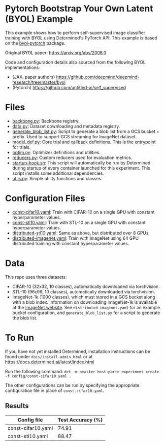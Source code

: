# Pytorch Bootstrap Your Own Latent (BYOL) Example

This example shows how to perform self-supervised image classifier training with BYOL using
Determined's PyTorch API.  This example is based on the [byol-pytorch](https://github.com/lucidrains/byol-pytorch/tree/master/byol_pytorch) package.

Original BYOL paper: https://arxiv.org/abs/2006.0

Code and configuration details also sourced from the following BYOL implementations:
  - (JAX, paper authors) https://github.com/deepmind/deepmind-research/tree/master/byol
  - (Pytorch) https://github.com/untitled-ai/self_supervised

# Files
* [backbone.py](backbone.py): Backbone registry.
* [data.py](data.py): Dataset downloading and metadata registry.
* [generate_blob_list.py](generate_blob_list.py): Script to generate a blob list from a GCS bucket + prefix.  Used to support GCS streaming for ImageNet dataset.
* [model_def.py](model_def.py): Core trial and callback definitions.  This is the entrypoint for trials.
* [optim.py](optim.py): Optimizer definitions and utilities.
* [reducers.py](reducers.py): Custom reducers used for evaluation metrics.
* [startup-hook.sh](startup-hook.sh): This script will automatically be run by Determined during startup of every container launched for this experiment.  This script installs some additional dependencies.
* [utils.py](utils.py): Simple utility functions and classes.

# Configuration Files
* [const-cifar10.yaml](const-cifar10.yaml): Train with CIFAR-10 on a single GPU with constant hyperparameter values.
* [const-stl10.yaml](const-stl10.yaml): Train with STL-10 on a single GPU with constant hyperparameter values.
* [distributed-stl10.yaml](distributed-stl10.yaml): Same as above, but distributed over 8 GPUs.
* [distributed-imagenet.yaml](distributed-imagenet.yaml): Train with ImageNet using 64 GPU distributed training with constant hyperparameter values.

# Data
This repo uses three datasets:
- CIFAR-10 (32x32, 10 classes), automatically downloaded via torchvision.
- STL-10 (96x96, 10 classes), automatically downloaded via torchvision.
- ImageNet-1k (1000 classes), which must stored in a GCS bucket along with a blob index.  Information on downloading ImageNet-1k is available at the [ImageNet website](https://image-net.org/download.php).  See `distributed-imagenet.yaml` for an example bucket configuration, and `generate_blob_list.py` for a script to generate the blob list.

# To Run
If you have not yet installed Determined, installation instructions can be found under `docs/install-admin.html` or at https://docs.determined.ai/latest/index.html

Run the following command: `det -m <master host:port> experiment create -f config/const-cifar10.yaml .`

The other configurations can be run by specifying the appropriate configuration file in place of `const-cifar10.yaml`.

## Results

| Config file | Test Accuracy (%) |
| ----------- | ------------- |
| const-cifar10.yaml | 74.91 |
| const-stl10.yaml | 88.47 |